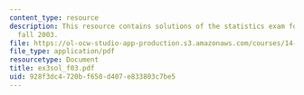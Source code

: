 ```yaml
---
content_type: resource
description: This resource contains solutions of the statistics exam for the semester,
  fall 2003.
file: https://ol-ocw-studio-app-production.s3.amazonaws.com/courses/14-30-introduction-to-statistical-method-in-economics-spring-2006/928f3dc4720bf650d407e833803c7be5_ex3sol_f03.pdf
file_type: application/pdf
resourcetype: Document
title: ex3sol_f03.pdf
uid: 928f3dc4-720b-f650-d407-e833803c7be5
---
```

